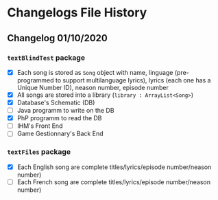 # Changelogs File History
## Changelog 01/10/2020

### ``textBlindTest`` package

* [x] Each song is stored as ``Song`` object with name, linguage (pre-programmed to support multilanguage lyrics), lyrics (each one has a Unique Number ID), neason number, episode number
* [x] All songs are stored into a library (``library : ArrayList<Song>``)
* [x] Database's Schematic (DB)
* [ ] Java programm to write on the DB
* [x] PhP programm to read the DB
* [ ] IHM's Front End
* [ ] Game Gestionnary's Back End

###  ``textFiles`` package

* [x] Each English song are complete titles/lyrics/episode number/neason number)
* [ ] Each French song are complete titles/lyrics/episode number/neason number)